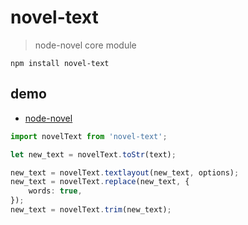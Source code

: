 # novel-text

> node-novel core module

`npm install novel-text`

## demo

* [node-novel](https://www.npmjs.com/search?q=node-novel)

```ts
import novelText from 'novel-text';

let new_text = novelText.toStr(text);

new_text = novelText.textlayout(new_text, options);
new_text = novelText.replace(new_text, {
	words: true,
});
new_text = novelText.trim(new_text);
```
